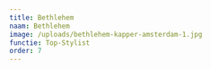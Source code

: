 ```yaml
---
title: Bethlehem
naam: Bethlehem
image: /uploads/bethlehem-kapper-amsterdam-1.jpg
functie: Top-Stylist
order: 7
---
```



